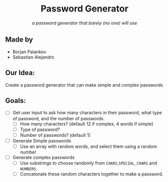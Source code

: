 <div align="center">
    <h1> Password Generator </h1>
    <h6><i>a password generator that barely (no one) will use</i></h6>
</div>

## Made by
* Borjan Palankov
* Sebastian Alejandro

## Our Idea:
Create a password generator that can make simple and complex passwords

## Goals:
- [ ] Get user input to ask how many characters in their password, what type of password, and the number of passwords.
    - [ ] How many characters? (default 12 if complex, 4 words if simple)
    - [ ] Type of password? 
    - [ ] Number of passwords? (default 1)
- [ ] Generate Simple passwords 
    - [ ] Use an array with random words, and select them using a random number
- [ ] Generate complex passwords
    - [ ] Use substrings to choose randomly from `CHARS`,`SPECIAL_CHARS` and `NUMBERS`.
    - [ ] Concatonate these random characters together to make a password.
